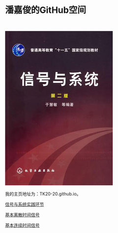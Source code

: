 <html>
<body>
<h1>潘嘉俊的GitHub空间</h1>
<br>
<p>
<p1><img src="signal.jpg" />
<p>
    我的主页地址为：TK20-20.github.io。</p1>

</p>

<p>
    <p1><a href="https://github.com/TK20-20/TK20-20.github.io/blob/master/python/pythoninstall.md">信号与系统实践环节</a></p1>
</p>

<p>
    <p1><a href="https://github.com/TK20-20/TK20-20.github.io/blob/main/基本离散时间信号 .py">基本离散时间信号</a></p1>
</p>

<p>
    <p1><a href="https://github.com/TK20-20/TK20-20.github.io/blob/main/基本连续信号显示.py">基本连续时间信号</a></p1>
</p>

</body>
</html>
